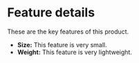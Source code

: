 # Feature details

These are the key features of this product.

- **Size:** This feature is very small.
- **Weight:** This feature is very lightweight.
